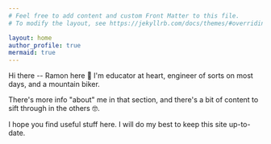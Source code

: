 ```yaml
---
# Feel free to add content and custom Front Matter to this file.
# To modify the layout, see https://jekyllrb.com/docs/themes/#overriding-theme-defaults

layout: home
author_profile: true
mermaid: true
---
```


Hi there -- Ramon here 👋 I'm educator at heart, engineer of sorts on most days, and a mountain biker.

There's more info "about" me in that section, and there's a bit of content to sift through in the others 🤓.

I hope you find useful stuff here. I will do my best to keep this site up-to-date.